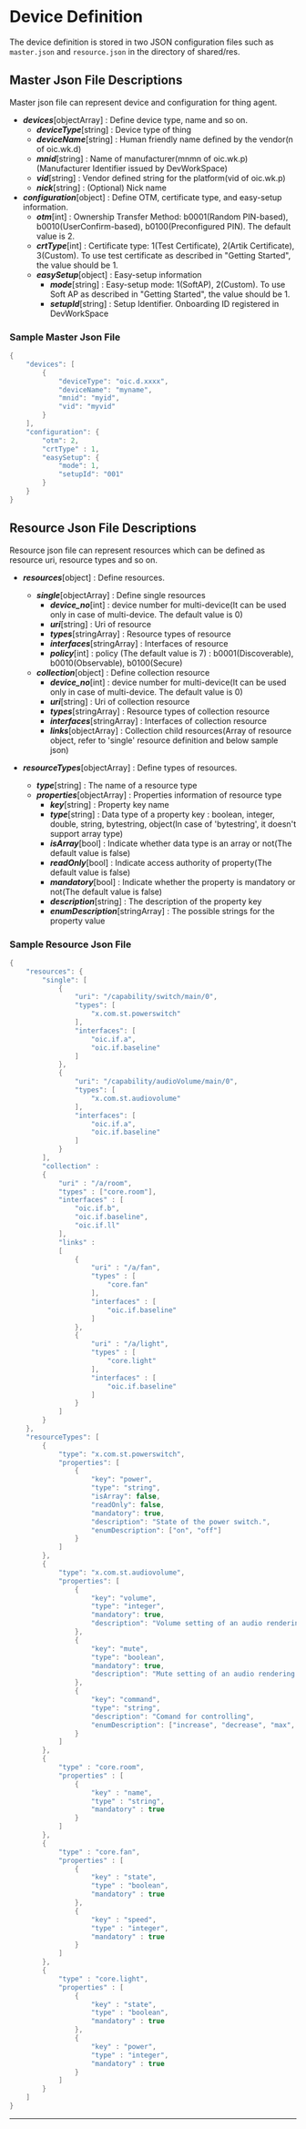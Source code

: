 # Device Definition

The device definition is stored in two JSON configuration files such as `master.json` and `resource.json` in the directory of shared/res.

## Master Json File Descriptions
Master json file can represent device and configuration for thing agent.

* ***devices***[objectArray] : Define device type, name and so on.
  * ***deviceType***[string] : Device type of thing
  * ***deviceName***[string] : Human friendly name defined by the vendor(n of oic.wk.d)
  * ***mnid***[string] : Name of manufacturer(mnmn of oic.wk.p)(Manufacturer Identifier issued by DevWorkSpace)
  * ***vid***[string] : Vendor defined string for the platform(vid of oic.wk.p)
  * ***nick***[string] : (Optional) Nick name
* ***configuration***[object] : Define OTM, certificate type, and easy-setup information.
  * ***otm***[int] : Ownership Transfer Method: b0001(Random PIN-based), b0010(UserConfirm-based), b0100(Preconfigured PIN). The default value is 2.
  * ***crtType***[int] : Certificate type: 1(Test Certificate), 2(Artik Certificate), 3(Custom). To use test certificate as described in "Getting Started", the value should be 1.
  * ***easySetup***[object] : Easy-setup information
    * ***mode***[string] : Easy-setup mode: 1(SoftAP), 2(Custom). To use Soft AP as described in "Getting Started", the value should be 1.
    * ***setupId***[string] : Setup Identifier. Onboarding ID registered in DevWorkSpace

### Sample Master Json File
```c
{
	"devices": [
		{
			"deviceType": "oic.d.xxxx",
			"deviceName": "myname",
			"mnid": "myid",
			"vid": "myvid"
		}
	],
	"configuration": {
		"otm": 2,
		"crtType" : 1,
		"easySetup": {
			"mode": 1,
			"setupId": "001"
		}
	}
}
```
## Resource Json File Descriptions
Resource json file can represent resources which can be defined as resource uri, resource types and so on.

* ***resources***[object] : Define resources.
  * ***single***[objectArray] : Define single resources
    * ***device_no***[int] : device number for multi-device(It can be used only in case of multi-device. The default value is 0)
    * ***uri***[string] : Uri of resource
    * ***types***[stringArray] : Resource types of resource
    * ***interfaces***[stringArray] : Interfaces of resource
    * ***policy***[int] : policy (The default value is 7) : b0001(Discoverable), b0010(Observable), b0100(Secure)
  * ***collection***[object] : Define collection resource
    * ***device_no***[int] : device number for multi-device(It can be used only in case of multi-device. The default value is 0)
    * ***uri***[string] : Uri of collection resource
    * ***types***[stringArray] : Resource types of collection resource
    * ***interfaces***[stringArray] : Interfaces of collection resource
    * ***links***[objectArray] : Collection child resources(Array of resource object, refer to 'single' resource definition and below sample json)

* ***resourceTypes***[objectArray] : Define types of resources.
  * ***type***[string] : The name of a resource type
  * ***properties***[objectArray] : Properties information of resource type
    * ***key***[string] : Property key name
    * ***type***[string] : Data type of a property key : boolean, integer, double, string, bytestring, object(In case of 'bytestring', it doesn't support array type)
    * ***isArray***[bool] : Indicate whether data type is an array or not(The default value is false)
    * ***readOnly***[bool] : Indicate access authority of property(The default value is false)
    * ***mandatory***[bool] : Indicate whether the property is mandatory or not(The default value is false)
    * ***description***[string] : The description of the property key
    * ***enumDescription***[stringArray] : The possible strings for the property value

### Sample Resource Json File
```c
{
	"resources": {
		"single": [
			{
				"uri": "/capability/switch/main/0",
				"types": [
					"x.com.st.powerswitch"
				],
				"interfaces": [
					"oic.if.a",
					"oic.if.baseline"
				]
			},
			{
				"uri": "/capability/audioVolume/main/0",
				"types": [
					"x.com.st.audiovolume"
				],
				"interfaces": [
					"oic.if.a",
					"oic.if.baseline"
				]
			}
		],
		"collection" :
		{
			"uri" : "/a/room",
			"types" : ["core.room"],
			"interfaces" : [
				"oic.if.b",
				"oic.if.baseline",
				"oic.if.ll"
			],
			"links" :
			[
				{
					"uri" : "/a/fan",
					"types" : [
						"core.fan"
					],
					"interfaces" : [
						"oic.if.baseline"
					]
				},
				{
					"uri" : "/a/light",
					"types" : [
						"core.light"
					],
					"interfaces" : [
						"oic.if.baseline"
					]
				}
			]
		}
	},
	"resourceTypes": [
		{
			"type": "x.com.st.powerswitch",
			"properties": [
				{
					"key": "power",
					"type": "string",
					"isArray": false,
					"readOnly": false,
					"mandatory": true,
					"description": "State of the power switch.",
					"enumDescription": ["on", "off"]
				}
			]
		},
		{
			"type": "x.com.st.audiovolume",
			"properties": [
				{
					"key": "volume",
					"type": "integer",
					"mandatory": true,
					"description": "Volume setting of an audio rendering device."
				},
				{
					"key": "mute",
					"type": "boolean",
					"mandatory": true,
					"description": "Mute setting of an audio rendering device"
				},
				{
					"key": "command",
					"type": "string",
					"description": "Comand for controlling",
					"enumDescription": ["increase", "decrease", "max", "min"]
				}
			]
		},
		{
			"type" : "core.room",
			"properties" : [
				{
					"key" : "name",
					"type" : "string",
					"mandatory" : true
				}
			]
		},
		{
			"type" : "core.fan",
			"properties" : [
				{
					"key" : "state",
					"type" : "boolean",
					"mandatory" : true
				},
				{
					"key" : "speed",
					"type" : "integer",
					"mandatory" : true
				}
			]
		},
		{
			"type" : "core.light",
			"properties" : [
				{
					"key" : "state",
					"type" : "boolean",
					"mandatory" : true
				},
				{
					"key" : "power",
					"type" : "integer",
					"mandatory" : true
				}
			]
		}
	]
}
```


***
